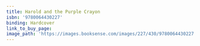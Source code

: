 ```yaml
---
title: Harold and the Purple Crayon
isbn: '9780064430227'
binding: Hardcover
link_to_buy_page:
image_path: 'https://images.booksense.com/images/227/430/9780064430227.jpg'
---
```



